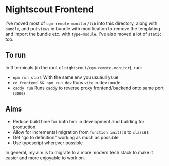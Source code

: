 # Nightscout Frontend

I've moved most of `cgm-remote-monitor/lib` into this directory, along with `bundle`, and put `views` in bundle with modification to remove the
templating and import the bundle etc. with `type=module`. I've also moved a lot of `static` too.

## To run

In 3 terminals (in the root of `nightscout/cgm-remote-monitor`), run:

- `npm run start` With the same env you usuaull ysue
- `cd frontend && npm run dev` Runs `vite` in dev mode
- `caddy run` Runs `caddy` to reverse proxy frontend/backend onto same port (`3000`)

## Aims
- Reduce build time for both hmr in development and building for production. 
- Allow for incremental migration from `function init()`s to `class`es
- Get "go to definition" working as much as possible
- Use typescript wherever possible

In general, my aim is to migrate to a more modern tech stack to make it easier and more enjoyable to work on.